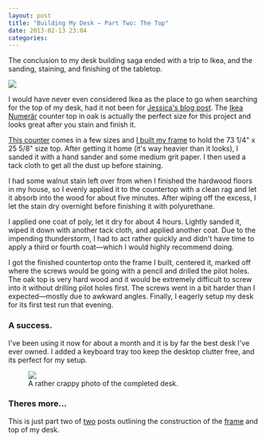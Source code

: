 ```yaml
---
layout: post
title: "Building My Desk — Part Two: The Top"
date: 2013-02-13 23:04
categories:
---
```


The conclusion to my desk building saga ended with a trip to Ikea, and the sanding, staining, and finishing of the tabletop.

<img src="{{root_url}}/m/desk/finish_process@2x.jpg">

<!--more-->

I would have never even considered Ikea as the place to go when searching for the top of my desk, had it not been for [Jessica's blog post](http://spacekat.github.com/blog/2012/07/31/steel-pipe-standing-desk/).  The [Ikea Numerär](http://www.ikea.com/us/en/catalog/products/40057396/) counter top in oak is actually the perfect size for this project and looks great after you stain and finish it.

[This counter](http://www.ikea.com/us/en/catalog/products/40057396/) comes in a few sizes and [I built my frame](/blog/2013/01/14/building-my-desk-part-one-the-frame/) to hold the 73 1/4" x 25 5/8" size top.  After getting it home (it's way heavier than it looks), I sanded it with a hand sander and some medium grit paper.  I then used a tack cloth to get all the dust up before staining.

I had some walnut stain left over from when I finished the hardwood floors in my house, so I evenly applied it to the countertop with a clean rag and let it absorb into the wood for about five minutes.  After wiping off the excess, I let the stain dry overnight before finishing it with polyurethane.

I applied one coat of poly, let it dry for about 4 hours. Lightly sanded it, wiped it down with another tack cloth, and  applied another coat.  Due to the impending thunderstorm, I had to act rather quickly and didn't have time to apply a third or fourth coat—which I would highly recommend doing.

I got the finished countertop onto the frame I built, centered it, marked off where the screws would be going with a pencil and  drilled the pilot holes.  The oak top is very hard wood and it would be extremely difficult to screw into it without drilling pilot holes first. The screws went in a bit harder than I expected—mostly due to awkward angles. Finally, I eagerly setup my desk for its first test run that evening.

### A success.

I've been using it now for about a month and it is by far the best desk I've ever owned.  I added a keyboard tray too keep the desktop clutter free, and its perfect for my setup.

<figure>
    <img src="{{root_url}}/m/desk/finished_desk@2x.jpg">
    <figcaption>
        A rather crappy photo of the completed desk.
    </figcaption>
</figure>

<!--aside-one-->

### Theres more...
This is just part two of [two](/2013/01/14/building-my-desk-part-one-the-frame/) posts outlining the construction of the [frame](/2013/01/14/building-my-desk-part-one-the-frame/) and top of my desk.
